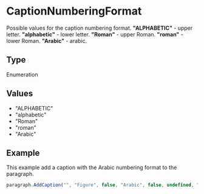 # CaptionNumberingFormat

Possible values for the caption numbering format.**"ALPHABETIC"** - upper letter.**"alphabetic"** - lower letter.**"Roman"** - upper Roman.**"roman"** - lower Roman.**"Arabic"** - arabic.

## Type

Enumeration

## Values

- "ALPHABETIC"
- "alphabetic"
- "Roman"
- "roman"
- "Arabic"


## Example

This example add a caption with the Arabic numbering format to the paragraph.

```javascript editor-pptx
paragraph.AddCaption("", "Figure", false, "Arabic", false, undefined, "hyphen");
```
